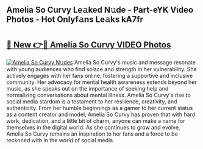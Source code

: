 ## Amelia So Curvy Le𝚊ked N𝚞de - Part-eYK Video Photos - Hot Onlyf𝚊ns Le𝚊ks kA7fr

# <h2><a href="http://ab74484.deff.icu/?id=Amelia+So+Curvy">🔗 New 👉🔴 Amelia So Curvy VIDEO Photos</a></h2>

[![Amelia So Curvy N𝚞des](https://i.imgur.com/rIISA9y.gif)](http://ab74484.deff.icu/?id=Amelia+So+Curvy)
Amelia So Curvy's music and message resonate with young audiences who find solace and strength in her vulnerability. She actively engages with her fans online, fostering a supportive and inclusive community. Her advocacy for mental health awareness extends beyond her music, as she speaks out on the importance of seeking help and normalizing conversations about mental illness. Amelia So Curvy's rise to social media stardom is a testament to her resilience, creativity, and authenticity. From her humble beginnings as a gamer to her current status as a content creator and model, Amelia So Curvy has proven that with hard work, dedication, and a little bit of charm, anyone can make a name for themselves in the digital world. As she continues to grow and evolve, Amelia So Curvy remains an inspiration to her fans and a force to be reckoned with in the world of social media.
